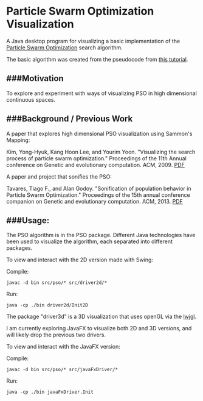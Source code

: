 Particle Swarm Optimization Visualization
=================

A Java desktop program for visualizing a basic implementation of the [Particle Swarm Optimization](http://en.wikipedia.org/wiki/Particle_swarm_optimization) search algorithm.

The basic algorithm was created from the pseudocode from [this tutorial](http://www.swarmintelligence.org/tutorials.php). 

###Motivation
---
To explore and experiment with ways of visualizing PSO in high dimensional continuous spaces.


###Background / Previous Work
---
A paper that explores high dimensional PSO visualization using Sammon's Mapping:

Kim, Yong-Hyuk, Kang Hoon Lee, and Yourim Yoon. "Visualizing the search process of particle swarm optimization."
Proceedings of the 11th Annual conference on Genetic and evolutionary computation. ACM, 2009.
[PDF](http://cg.kw.ac.kr/kang/visual_pso/visual_pso.pdf)

A paper and project that sonifies the PSO:

Tavares, Tiago F., and Alan Godoy. "Sonification of population behavior in Particle Swarm Optimization."
Proceedings of the 15th annual conference companion on Genetic and evolutionary computation. ACM, 2013.
[PDF](http://www.dca.fee.unicamp.br/~tavares/Swarm/gecco2013.pdf)


###Usage:
---
The PSO algorithm is in the PSO package.  Different Java technologies have been used to visualize the algorithm, each separated into different packages.

To view and interact with the 2D version made with Swing:

Compile: 
```Shell
javac -d bin src/pso/* src/driver2d/*
```

Run:
```Shell
java -cp ./bin driver2d/Init2D
```

The package "driver3d" is a 3D visualization that uses openGL via the [lwjgl](http://www.lwjgl.org/).

I am currently exploring JavaFX to visualize both 2D and 3D versions, and will likely drop the previous two drivers.

To view and interact with the JavaFX version:

Compile: 
```Shell
javac -d bin src/pso/* src/javaFxDriver/*
```

Run:
```Shell
java -cp ./bin javaFxDriver.Init
```